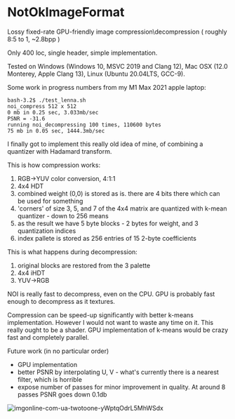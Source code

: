 # NotOkImageFormat
Lossy fixed-rate GPU-friendly image compression\decompression ( roughly 8:5 to 1, ~2.8bpp )

Only 400 loc, single header, simple implementation.

Tested on Windows (Windows 10, MSVC 2019 and Clang 12), Mac OSX (12.0 Monterey, Apple Clang 13),
Linux (Ubuntu 20.04LTS, GCC-9).

Some work in progress numbers from my M1 Max 2021 apple laptop:

    bash-3.2$ ./test_lenna.sh
    noi_compress 512 x 512
    0 mb in 0.25 sec, 3.033mb/sec
    PSNR = -31.6
    running noi_decompressing 100 times, 110600 bytes
    75 mb in 0.05 sec, 1444.3mb/sec

I finally got to implement this really old idea of mine, of combining a quantizer with Hadamard transform.

This is how compression works:

1. RGB->YUV color conversion, 4:1:1
2. 4x4 HDT
3. combined weight (0,0) is stored as is. there are 4 bits there which can be used for something
4. 'corners' of size 3, 5, and 7 of the 4x4 matrix are quantized with k-mean quantizer - down to 256 means
5. as the result we have 5 byte blocks - 2 bytes for weight, and 3 quantization indices
6. index pallete is stored as 256 entries of 15 2-byte coefficients

This is what happens during decompression:

1. original blocks are restored from the 3 palette
2. 4x4 iHDT
3. YUV->RGB

NOI is really fast to decompress, even on the CPU. GPU is probably fast enough to decompress as it textures.

Compression can be speed-up significantly with better k-means implementation. However I would not want to waste any time on it. This really ought to be a shader. GPU implementation of k-means would be crazy fast and completely parallel.

Future work (in no particular order)

* GPU implementation
* better PSNR by interpolating U, V - what's currently there is a nearest filter, which is horrible
* expose number of passes for minor improvement in quality. At around 8 passes PSNR goes down 0.1db

![imgonline-com-ua-twotoone-yWptqOdrL5MhWSdx](https://user-images.githubusercontent.com/272689/144541848-c6ffc010-7475-4ca7-8fb5-300776a08e68.png)
